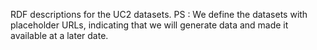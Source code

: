 RDF descriptions for the UC2 datasets. PS : We define the datasets with placeholder URLs, indicating that we will generate data and made it available at a later date.
